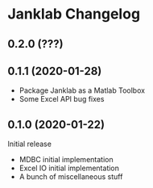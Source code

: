Janklab Changelog
=================

0.2.0 (???)
------------------

0.1.1 (2020-01-28)
------------------

* Package Janklab as a Matlab Toolbox
* Some Excel API bug fixes

0.1.0 (2020-01-22)
------------------

Initial release

* MDBC initial implementation
* Excel IO initial implementation
* A bunch of miscellaneous stuff
